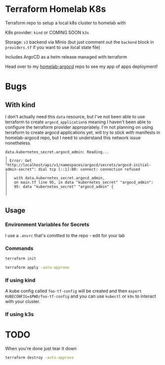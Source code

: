 # Terraform Homelab K8s

Terraform repo to setup a local k8s cluster to homelab with

K8s provider: `kind` or COMING SOON `k3s`

Storage: `s3` backend via Minio (but just comment out the `backend` block in `providers.tf` if you want to use local state file)

Includes ArgoCD as a helm release managed with terraform

Head over to my [homelab-argocd](https://www.github.com/pypeaday/homelab-argocd) repo to see  my app of apps deployment!


# Bugs

## With kind

 I don't actually need this `data` resource, but I've not been able to use terraform to create `argocd_application`s meaning I haven't been able to configure the terraform provider appropriately. I'm not planning on using terraform to create argocd applications yet, will try to stick with manifests in homelab-argocd repo, but I need to understand this network issue nonetheless

```
data.kubernetes_secret.argocd_admin: Reading...
╷
│ Error: Get "http://localhost/api/v1/namespaces/argocd/secrets/argocd-initial-admin-secret": dial tcp [::1]:80: connect: connection refused
│ 
│   with data.kubernetes_secret.argocd_admin,
│   on main.tf line 95, in data "kubernetes_secret" "argocd_admin":
│   95: data "kubernetes_secret" "argocd_admin" {
│ 
╵
```

## Usage

### Environment Variables for Secrets

I use a `.envrc` that's comitted to the repo - edit for your lab

### Commands

```bash
terraform init

terraform apply -auto-approve
```

### If using kind

A kube config called `foo-tf-config` will be created and then `export KUBECONFIG=$PWD/foo-tf-config` and you can use `kubectl` or `k9s` to interact with your cluster.

### If using k3s

# TODO

When you're done just tear it down

```bash
terraform destroy -auto-approve
```
